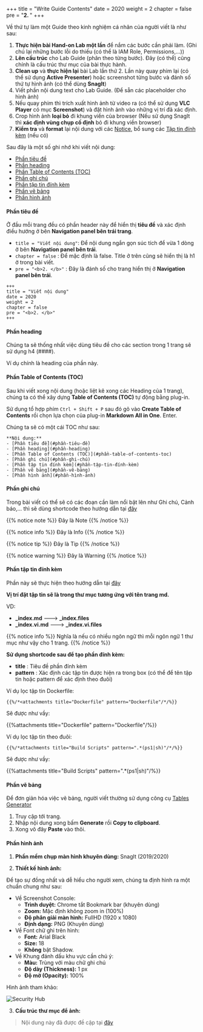 +++
title = "Write Guide Contents"
date = 2020
weight = 2
chapter = false
pre = "<b>2. </b>"
+++

Về thứ tự làm một Guide theo kinh nghiệm cá nhân của người viết là như sau:

1. **Thực hiện bài Hand-on Lab một lần** để nắm các bước cần phải làm. (Ghi chú lại những bước lỗi do thiếu (có thể là IAM Role, Permissions,...))
2. **Lên cấu trúc** cho Lab Guide (phân theo từng bước). Đây (có thể) cũng chính là cấu trúc thư mục của bài thực hành.
3. **Clean up** và **thực hiện lại** bài Lab lần thứ 2. Lần này quay phim lại (có thể sử dụng **Active Presenter**) hoặc screenshot từng bước và đánh số thứ tự hình ảnh (có thể dùng **SnagIt**)
4. Viết phần nội dung text cho Lab Guide. (Để sẵn các placeholder cho hình ảnh)
5. Nếu quay phim thì trích xuất hình ảnh từ video ra (có thể sử dụng **VLC Player** có mục **Screenshot**) và đặt hình ảnh vào những vị trí đã xác định.
6. Crop hình ảnh **loại bỏ** đi khung viền của browser (Nếu sử dụng SnagIt thì **xác định vùng chụp cố định** bỏ đi khung viền browser)
7. **Kiểm tra** và **format** lại nội dung với các [Notice](https://learn.netlify.app/en/shortcodes/notice/), bổ sung các [Tập tin đính kèm](https://learn.netlify.app/en/shortcodes/attachments/) (nếu có)

Sau đây là một số ghi nhớ khi viết nội dung:
- [Phần tiêu đề](#phần-tiêu-đề)
- [Phần heading](#phần-heading)
- [Phần Table of Contents (TOC)](#phần-table-of-contents-toc)
- [Phần ghi chú](#phần-ghi-chú)
- [Phần tập tin đính kèm](#phần-tập-tin-đính-kèm)
- [Phần vẽ bảng](#phần-vẽ-bảng)
- [Phần hình ảnh](#phần-hình-ảnh)

#### Phần tiêu đề

Ở đầu mỗi trang đều có phần header này để hiển thị **tiêu đề** và xác định điều hướng ở bên **Navigation panel bên trái trang**.

- ```title = "Viết nội dung"```: Để nội dung ngắn gọn súc tích để vừa 1 dòng ở bên **Navigation panel bên trái**.
- ```chapter = false``` : Để mặc định là false. Title ở trên cũng sẽ hiển thị là h1 ở trong bài viết.
- ```pre = "<b>2. </b>"``` : Đây là đánh số cho trang hiển thị ở **Navigation panel bên trái**.

```
+++
title = "Viết nội dung"
date = 2020
weight = 2
chapter = false
pre = "<b>2. </b>"
+++
```

#### Phần heading

Chúng ta sẽ thống nhất việc dùng tiêu đề cho các section trong 1 trang sẽ sử dụng h4 (####).

Ví dụ chính là heading của phần này.

#### Phần Table of Contents (TOC)

Sau khi viết xong nội dung (hoặc liệt kê xong các Heading của 1 trang), chúng ta có thể xây dựng **Table of Contents (TOC)** tự động bằng plug-in.

Sử dụng tổ hợp phím ```Ctrl + Shift + P``` sau đó gõ vào **Create Table of Contents** rồi chọn lựa chọn của plug-in **Markdown All in One**. Enter.

Chúng ta sẽ có một cái TOC như sau:

```text
**Nội dung:**
- [Phần tiêu đề](#phần-tiêu-đề)
- [Phần heading](#phần-heading)
- [Phần Table of Contents (TOC)](#phần-table-of-contents-toc)
- [Phần ghi chú](#phần-ghi-chú)
- [Phần tập tin đính kèm](#phần-tập-tin-đính-kèm)
- [Phần vẽ bảng](#phần-vẽ-bảng)
- [Phần hình ảnh](#phần-hình-ảnh)
```

#### Phần ghi chú

Trong bài viết có thể sẽ có các đoạn cần làm nổi bật lên như Ghi chú, Cảnh báo,... thì sẽ dùng shortcode theo hướng dẫn tại [đây](https://learn.netlify.app/en/shortcodes/notice/)

{{% notice note %}}
Đây là Note
{{% /notice %}}

{{% notice info %}}
Đây là Info
{{% /notice %}}

{{% notice tip %}}
Đây là Tip
{{% /notice %}}

{{% notice warning %}}
Đây là Warning
{{% /notice %}}

#### Phần tập tin đính kèm

Phần này sẽ thực hiện theo hướng dẫn tại [đây](https://learn.netlify.app/en/shortcodes/attachments/)

**Vị trí đặt tập tin sẽ là trong thư mục tương ứng với tên trang md.**

VD: 
- **_index.md** ---> **_index.files**
- **_index.vi.md** ---> **_index.vi.files**

{{% notice info %}}
Nghĩa là nếu có nhiều ngôn ngữ thì mỗi ngôn ngữ 1 thư mục như vậy cho 1 trang.
{{% /notice %}}


**Sử dụng shortcode sau để tạo phần đính kèm:**

- **title** : Tiêu đề phần đính kèm
- **pattern** : Xác định các tập tin được hiện ra trong box (có thể để tên tập tin hoặc pattern để xác định theo đuôi)

Ví dụ lọc tập tin Dockerfile:

```
{{%/*<attachments title="Dockerfile" pattern="Dockerfile"/*/%}}
```

Sẽ được như vầy:

{{%attachments title="Dockerfile" pattern="Dockerfile"/%}}


Ví dụ lọc tập tin theo đuôi:

```
{{%/*attachments title="Build Scripts" pattern=".*(ps1|sh)"/*/%}}
```

Sẽ được như vầy:

{{%attachments title="Build Scripts" pattern=".*(ps1|sh)"/%}}

#### Phần vẽ bảng

Để đơn giản hóa việc vẽ bảng, người viết thường sử dụng công cụ [Tables Generator](https://www.tablesgenerator.com/markdown_tables)

1. Truy cập tới trang.
2. Nhập nội dung xong bấm **Generate** rồi **Copy to clipboard**.
3. Xong vô đây **Paste** vào thôi.

#### Phần hình ảnh

1. **Phần mềm chụp màn hình khuyên dùng:** SnagIt (2019/2020)

2. **Thiết kế hình ảnh:**

Để tạo sự đồng nhất và dễ hiểu cho người xem, chúng ta định hình ra một chuẩn chung như sau:

- Về Screenshot Console:
  - **Trình duyệt:** Chrome tắt Bookmark bar (khuyên dùng)
  - **Zoom:** Mặc định không zoom in (100%)
  - **Độ phân giải màn hình:** FullHD (1920 x 1080)
  - **Định dạng:** PNG (Khuyên dùng)
- Về Font chữ ghi trên hình:
  - **Font:** Arial Black
  - **Size:** 18
  - **Không** bật Shadow.
- Về Khung đánh dấu khu vực cần chú ý:
  - **Màu:** Trùng với màu chữ ghi chú
  - **Độ dày (Thickness):** 1 px
  - **Độ mờ (Opacity):** 100%

Hình ảnh tham khảo:

![Security Hub](/images/2/1.jpg?width=60pc)

3. **Cấu trúc thư mục để ảnh:**

> Nội dung này đã được đề cập tại [đây](../1-prerequiste/2-dir-structure/#thư-mục-staticimages)
